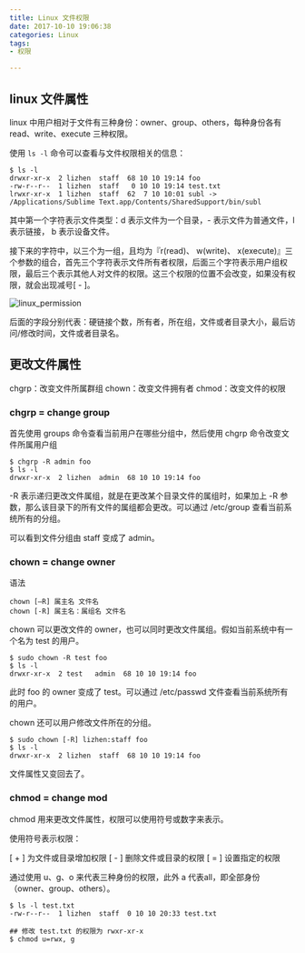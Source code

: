```yaml
---
title: Linux 文件权限
date: 2017-10-10 19:06:38
categories: Linux
tags: 
- 权限

---
```


## linux 文件属性

linux 中用户相对于文件有三种身份：owner、group、others，每种身份各有 read、write、execute 三种权限。

使用 `ls -l` 命令可以查看与文件权限相关的信息：

```shell
$ ls -l
drwxr-xr-x  2 lizhen  staff  68 10 10 19:14 foo
-rw-r--r--  1 lizhen  staff   0 10 10 19:14 test.txt
lrwxr-xr-x  1 lizhen  staff  62  7 10 10:01 subl -> /Applications/Sublime Text.app/Contents/SharedSupport/bin/subl
```

其中第一个字符表示文件类型：d 表示文件为一个目录，- 表示文件为普通文件，l 表示链接， b 表示设备文件。

接下来的字符中，以三个为一组，且均为『r(read)、 w(write)、 x(execute)』三个参数的组合，首先三个字符表示文件所有者权限，后面三个字符表示用户组权限，最后三个表示其他人对文件的权限。这三个权限的位置不会改变，如果没有权限，就会出现减号[ - ]。

<img src="/assets/img/linux_permission.png" alt="linux_permission">

后面的字段分别代表：硬链接个数，所有者，所在组，文件或者目录大小，最后访问/修改时间，文件或者目录名。


## 更改文件属性

chgrp：改变文件所属群组
chown：改变文件拥有者
chmod：改变文件的权限

### chgrp = change group

首先使用 groups 命令查看当前用户在哪些分组中，然后使用 chgrp 命令改变文件所属用户组

```shell
$ chgrp -R admin foo
$ ls -l 
drwxr-xr-x  2 lizhen  admin  68 10 10 19:14 foo
```

-R 表示递归更改文件属组，就是在更改某个目录文件的属组时，如果加上 -R 参数，那么该目录下的所有文件的属组都会更改。可以通过 /etc/group 查看当前系统所有的分组。

可以看到文件分组由 staff 变成了 admin。

### chown = change owner

语法

```shell
chown [–R] 属主名 文件名
chown [-R] 属主名：属组名 文件名
```

chown 可以更改文件的 owner，也可以同时更改文件属组。假如当前系统中有一个名为 test 的用户。

```shell
$ sudo chown -R test foo
$ ls -l
drwxr-xr-x  2 test   admin  68 10 10 19:14 foo
```

此时 foo 的 owner 变成了 test。可以通过 /etc/passwd 文件查看当前系统所有的用户。

chown 还可以用户修改文件所在的分组。

```shell
$ sudo chown [-R] lizhen:staff foo
$ ls -l
drwxr-xr-x  2 lizhen  staff  68 10 10 19:14 foo
```

文件属性又变回去了。

### chmod = change mod

chmod 用来更改文件属性，权限可以使用符号或数字来表示。

使用符号表示权限：

[ + ]	为文件或目录增加权限
[ - ]	删除文件或目录的权限
[ = ]	设置指定的权限

通过使用 u、g、o 来代表三种身份的权限，此外 a 代表all，即全部身份（owner、group、others）。

```shell
$ ls -l test.txt
-rw-r--r--  1 lizhen  staff  0 10 10 20:33 test.txt

## 修改 test.txt 的权限为 rwxr-xr-x
$ chmod u=rwx, g

```